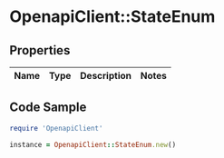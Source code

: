 # OpenapiClient::StateEnum

## Properties

Name | Type | Description | Notes
------------ | ------------- | ------------- | -------------

## Code Sample

```ruby
require 'OpenapiClient'

instance = OpenapiClient::StateEnum.new()
```


